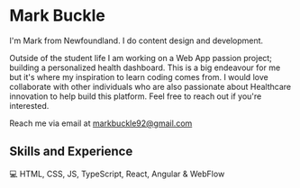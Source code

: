 # Mark Buckle 

I'm Mark from Newfoundland. I do content design and development.

Outside of the student life I am working on a Web App passion project; building a personalized health dashboard. This is a big endeavour for me but it's where my inspiration to learn coding comes from. I would love collaborate with other individuals who are also passionate about Healthcare innovation to help build this platform. Feel free to reach out if you're interested.

Reach me via email at markbuckle92@gmail.com

## Skills and Experience

💻 HTML, CSS, JS, TypeScript, React, Angular & WebFlow
